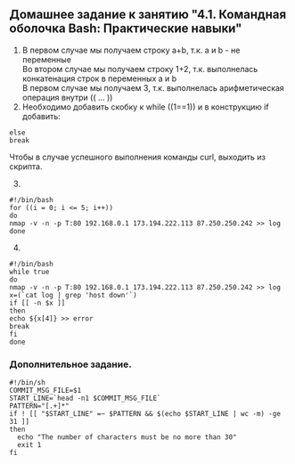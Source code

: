 ## Домашнее задание к занятию "4.1. Командная оболочка Bash: Практические навыки"

1. В первом случае мы получаем строку a+b, т.к. a и b - не переменные  
Во втором случае мы получаем строку 1+2, т.к. выполнелась конкатенация строк в переменных a и b  
В первом случае мы получаем 3, т.к. выполнелась арифметическая операция внутри (( ... ))
2. Необходимо добавить скобку к while ((1==1)) и в конструкцию if добавить:
```
else  
break  
```
Чтобы в случае успешного выполнения команды curl, выходить из скрипта.

3. 
```
#!/bin/bash
for ((i = 0; i <= 5; i++))
do
nmap -v -n -p T:80 192.168.0.1 173.194.222.113 87.250.250.242 >> log
done
```
4. 
```
#!/bin/bash
while true
do
nmap -v -n -p T:80 192.168.0.1 173.194.222.113 87.250.250.242 >> log
x=(`cat log | grep 'host down'`)
if [[ -n $x ]]
then
echo ${x[4]} >> error
break
fi
done
```
### Дополнительное задание.
```
#!/bin/sh
COMMIT_MSG_FILE=$1
START_LINE=`head -n1 $COMMIT_MSG_FILE`
PATTERN="[.+]*"
if ! [[ "$START_LINE" =~ $PATTERN && $(echo $START_LINE | wc -m) -ge 31 ]]
then
  echo "The number of characters must be no more than 30"
  exit 1
fi
```
